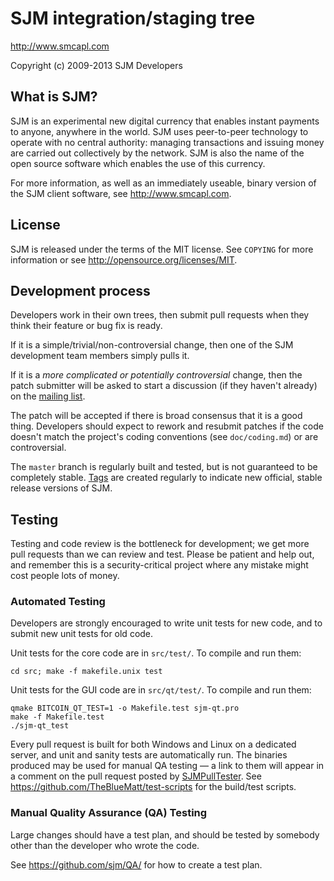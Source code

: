 SJM integration/staging tree
================================

http://www.smcapl.com

Copyright (c) 2009-2013 SJM Developers

What is SJM?
----------------

SJM is an experimental new digital currency that enables instant payments to
anyone, anywhere in the world. SJM uses peer-to-peer technology to operate
with no central authority: managing transactions and issuing money are carried
out collectively by the network. SJM is also the name of the open source
software which enables the use of this currency.

For more information, as well as an immediately useable, binary version of
the SJM client software, see http://www.smcapl.com.

License
-------

SJM is released under the terms of the MIT license. See `COPYING` for more
information or see http://opensource.org/licenses/MIT.

Development process
-------------------

Developers work in their own trees, then submit pull requests when they think
their feature or bug fix is ready.

If it is a simple/trivial/non-controversial change, then one of the SJM
development team members simply pulls it.

If it is a *more complicated or potentially controversial* change, then the patch
submitter will be asked to start a discussion (if they haven't already) on the
[mailing list](http://sourceforge.net/mailarchive/forum.php?forum_name=sjm-development).

The patch will be accepted if there is broad consensus that it is a good thing.
Developers should expect to rework and resubmit patches if the code doesn't
match the project's coding conventions (see `doc/coding.md`) or are
controversial.

The `master` branch is regularly built and tested, but is not guaranteed to be
completely stable. [Tags](https://github.com/sjm/sjm/tags) are created
regularly to indicate new official, stable release versions of SJM.

Testing
-------

Testing and code review is the bottleneck for development; we get more pull
requests than we can review and test. Please be patient and help out, and
remember this is a security-critical project where any mistake might cost people
lots of money.

### Automated Testing

Developers are strongly encouraged to write unit tests for new code, and to
submit new unit tests for old code.

Unit tests for the core code are in `src/test/`. To compile and run them:

    cd src; make -f makefile.unix test

Unit tests for the GUI code are in `src/qt/test/`. To compile and run them:

    qmake BITCOIN_QT_TEST=1 -o Makefile.test sjm-qt.pro
    make -f Makefile.test
    ./sjm-qt_test

Every pull request is built for both Windows and Linux on a dedicated server,
and unit and sanity tests are automatically run. The binaries produced may be
used for manual QA testing — a link to them will appear in a comment on the
pull request posted by [SJMPullTester](https://github.com/SJMPullTester). See https://github.com/TheBlueMatt/test-scripts
for the build/test scripts.

### Manual Quality Assurance (QA) Testing

Large changes should have a test plan, and should be tested by somebody other
than the developer who wrote the code.

See https://github.com/sjm/QA/ for how to create a test plan.
